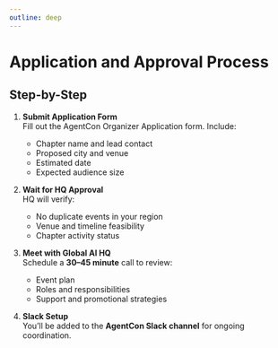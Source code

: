 ```yaml
---
outline: deep
---
```


# Application and Approval Process

## Step-by-Step

1. **Submit Application Form**  
   Fill out the AgentCon Organizer Application form. Include:  
   - Chapter name and lead contact  
   - Proposed city and venue  
   - Estimated date  
   - Expected audience size  

2. **Wait for HQ Approval**  
   HQ will verify:  
   - No duplicate events in your region  
   - Venue and timeline feasibility  
   - Chapter activity status  

3. **Meet with Global AI HQ**  
   Schedule a **30–45 minute** call to review:  
   - Event plan  
   - Roles and responsibilities  
   - Support and promotional strategies  

4. **Slack Setup**  
   You’ll be added to the **AgentCon Slack channel** for ongoing coordination.
